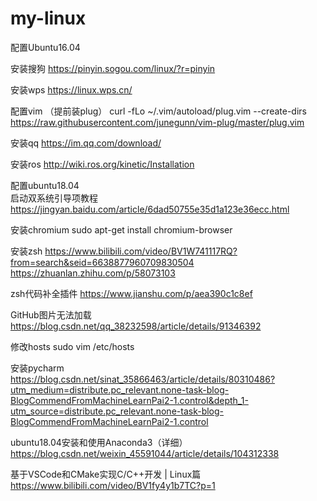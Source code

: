 # my-linux
配置Ubuntu16.04

安装搜狗    https://pinyin.sogou.com/linux/?r=pinyin

安装wps    https://linux.wps.cn/

配置vim   （提前装plug） curl -fLo ~/.vim/autoload/plug.vim --create-dirs https://raw.githubusercontent.com/junegunn/vim-plug/master/plug.vim
 
安装qq    https://im.qq.com/download/

安装ros    http://wiki.ros.org/kinetic/Installation

配置ubuntu18.04     
启动双系统引导项教程  https://jingyan.baidu.com/article/6dad50755e35d1a123e36ecc.html

安装chromium    sudo apt-get install chromium-browser

安装zsh   https://www.bilibili.com/video/BV1W741117RQ?from=search&seid=6638877960709830504
https://zhuanlan.zhihu.com/p/58073103

zsh代码补全插件  https://www.jianshu.com/p/aea390c1c8ef

GitHub图片无法加载  https://blog.csdn.net/qq_38232598/article/details/91346392

修改hosts   sudo vim /etc/hosts

安装pycharm   https://blog.csdn.net/sinat_35866463/article/details/80310486?utm_medium=distribute.pc_relevant.none-task-blog-BlogCommendFromMachineLearnPai2-1.control&depth_1-utm_source=distribute.pc_relevant.none-task-blog-BlogCommendFromMachineLearnPai2-1.control

ubuntu18.04安装和使用Anaconda3（详细） https://blog.csdn.net/weixin_45591044/article/details/104312338

基于VSCode和CMake实现C/C++开发 | Linux篇   https://www.bilibili.com/video/BV1fy4y1b7TC?p=1
